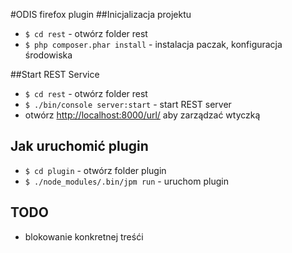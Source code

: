 #ODIS firefox plugin
##Inicjalizacja projektu
* `$ cd rest` - otwórz folder rest
* `$ php composer.phar install` - instalacja paczak, konfiguracja środowiska

##Start REST Service
* `$ cd rest` - otwórz folder rest
* `$ ./bin/console server:start` - start REST server
* otwórz [http://localhost:8000/url/](http://localhost:8000/url) aby zarządzać wtyczką
## Jak uruchomić plugin
* `$ cd plugin` - otwórz folder plugin
* `$ ./node_modules/.bin/jpm run` - uruchom plugin

## TODO

* blokowanie konkretnej treśći